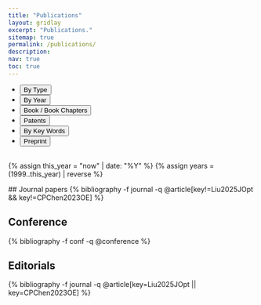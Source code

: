 ```yaml
---
title: "Publications"
layout: gridlay
excerpt: "Publications."
sitemap: true
permalink: /publications/
description:
nav: true
toc: true
---
```


<!-- Navigation Tabs -->
<ul class="nav nav-tabs" style="width:100%; margin: 0 auto;">
<li class="active">
<a data-toggle="tab"><button id="btn_bytype" onclick="ShowOrHide('bytype')">By Type</button></a>
</li>
<li class="">
<a data-toggle="tab"><button id="btn_byyear" onclick="ShowOrHide('byyear')">By Year</button></a>
</li>
<li class="">
<a data-toggle="tab"><button id="btn_bybook" onclick="ShowOrHide('bybook')">Book / Book Chapters</button></a>
</li>
<li class="">
<a data-toggle="tab"><button id="btn_bypatent" onclick="ShowOrHide('bypatent')">Patents</button></a>
</li>
<li class="">
<a data-toggle="tab"><button id="btn_bygroup" onclick="ShowOrHide('bygroup')">By Key Words</button></a>
</li>
<li class="">
<a data-toggle="tab"><button id="btn_inpress" onclick="ShowOrHide('inpress')">Preprint</button></a>
</li>
</ul>

<br>

{% assign this_year = "now" | date: "%Y" %}
{% assign years = (1999..this_year) | reverse %}

<script>var byyeartext = "year"; var bytypetext = "type";</script>

<!-- Display by Year -->
<div id="byyear" style="display:none;">
{% for y in years %}
<h3 id="{{ y }}">{{ y }}</h3>
{% bibliography -f journal -f conf -q @*[year={{ y }}]* %}
{% endfor %}
</div>

<!-- Patents -->
<div id="bypatent" style="display:none;">
{% bibliography -f others -q @patent %}
</div>

<!-- Display by Key Words (with in-page links) -->
<div id="bygroup" style="display:none;">
<strong>All keywords:</strong> \| 
{% assign all_groups = "AI and deep learning, biomedical microscopy, compressed sensing, computational imaging, computational lithography, digital holography, education technology, electronic imaging, eye imaging, lensless imaging, light field, machine vision and automation, magnetic resonance imaging, metasurface, microplastics, neuromorphic imaging, optical coherence tomography, speckle, super-resolution" | split: ", " %}{% for group in all_groups %}<a href="#{{ group | slugify }}">{{ group }}</a> \| {% endfor %}

<br>

{% for group in all_groups %}
<h3 id="{{ group | slugify }}">#{{ group }}</h3>

<h4>Journal Papers</h4>
{% bibliography -f journal -q @article[groups={{ group }}] %}

<h4>Conference Papers</h4>
{% bibliography -f conf -q @conference[groups={{ group }}] %}

<hr> <!-- Separator between keyword sections -->
{% endfor %}
</div>

<!-- Books / Book Chapters -->
<div id="bybook" style="display:none;">
{% bibliography -f book -q @book %}
</div>

<!-- Preprints -->
<div id="inpress" style="display:none;">
{% bibliography -f journal -q @misc %}
</div>

<!-- Display by Type (Default) -->
<div id="bytype" style="display:block;">
## Journal papers
{% bibliography -f journal -q @article[key!=Liu2025JOpt && key!=CPChen2023OE] %}

## Conference
{% bibliography -f conf -q @conference %}

## Editorials
{% bibliography -f journal -q @article[key=Liu2025JOpt || key=CPChen2023OE] %}
</div>

<br>
<br>